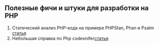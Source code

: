 ## Полезные фичи и штуки для разработки на PHP
1. Статический анализ PHP-кода на примере PHPStan, Phan и Psalm [статья](https://habr.com/ru/company/badoo/blog/426605/)
2. Небольшая справка по Php codesnifer[статья](https://cylab.be/blog/22/using-php-codesniffer-in-a-laravel-project)
